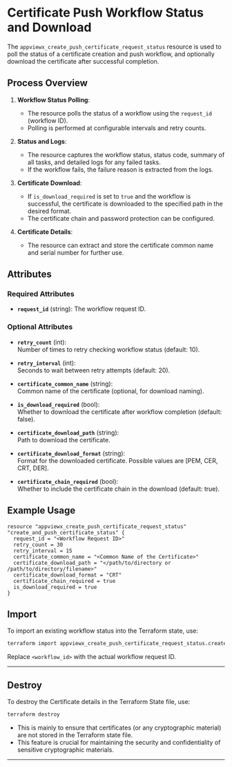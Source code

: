 # Certificate Push Workflow Status and Download

The `appviewx_create_push_certificate_request_status` resource is used to poll the status of a certificate creation and push workflow, and optionally download the certificate after successful completion.

## Process Overview

1. **Workflow Status Polling**:
   - The resource polls the status of a workflow using the `request_id` (workflow ID).
   - Polling is performed at configurable intervals and retry counts.

2. **Status and Logs**:
   - The resource captures the workflow status, status code, summary of all tasks, and detailed logs for any failed tasks.
   - If the workflow fails, the failure reason is extracted from the logs.

3. **Certificate Download**:
   - If `is_download_required` is set to `true` and the workflow is successful, the certificate is downloaded to the specified path in the desired format.
   - The certificate chain and password protection can be configured.

4. **Certificate Details**:
   - The resource can extract and store the certificate common name and serial number for further use.

## Attributes

### Required Attributes

- **`request_id`** (string): The workflow request ID.

### Optional Attributes

- **`retry_count`** (int):  
  Number of times to retry checking workflow status (default: 10).

- **`retry_interval`** (int):  
  Seconds to wait between retry attempts (default: 20).

- **`certificate_common_name`** (string):  
  Common name of the certificate (optional, for download naming).

- **`is_download_required`** (bool):  
  Whether to download the certificate after workflow completion (default: false).

- **`certificate_download_path`** (string):  
  Path to download the certificate.

- **`certificate_download_format`** (string):  
  Format for the downloaded certificate. Possible values are [PEM, CER, CRT, DER].

- **`certificate_chain_required`** (bool):  
  Whether to include the certificate chain in the download (default: true).

## Example Usage

```hcl
resource "appviewx_create_push_certificate_request_status" "create_and_push_certificate_status" {
  request_id = "<Workflow Request ID>"
  retry_count = 30
  retry_interval = 15
  certificate_common_name = "<Common Name of the Certificate>"
  certificate_download_path = "</path/to/directory or /path/to/directory/filename>"
  certificate_download_format = "CRT"
  certificate_chain_required = true
  is_download_required = true
}
```

## Import

To import an existing workflow status into the Terraform state, use:

```bash
terraform import appviewx_create_push_certificate_request_status.create_and_push_certificate_status <workflow_id>
```
Replace `<workflow_id>` with the actual workflow request ID.

---

## Destroy

To destroy the Certificate details in the Terraform State file, use:

```bash
terraform destroy
```

- This is mainly to ensure that certificates (or any cryptographic material) are not stored in the Terraform state file.
- This feature is crucial for maintaining the security and confidentiality of sensitive cryptographic materials.

---